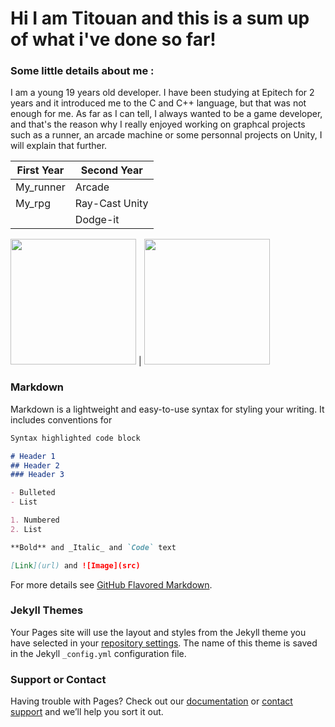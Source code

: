 # Hi I am Titouan and this is a sum up of what i've done so far!

### Some little details about me :
I am a young 19 years old developer. I have been studying at Epitech for 2 years and it introduced me to the C and C++ language, but that was not enough for me.
As far as I can tell, I always wanted to be a game developer, and that's the reason why I really enjoyed working on graphcal projects such as a runner, an arcade machine or some personnal projects on Unity, I will explain that further.

First Year | Second Year
------------ | -------------
My_runner | Arcade
My_rpg | Ray-Cast Unity
       | Dodge-it

<img src="https://bailly-titouan.github.io/titouan.github.io/Images/my_runner_1.png" height="201"> | <img src="https://bailly-titouan.github.io/titouan.github.io/Images/my_runner_2.png" height="201">

### Markdown

Markdown is a lightweight and easy-to-use syntax for styling your writing. It includes conventions for

```markdown
Syntax highlighted code block

# Header 1
## Header 2
### Header 3

- Bulleted
- List

1. Numbered
2. List

**Bold** and _Italic_ and `Code` text

[Link](url) and ![Image](src)
```

For more details see [GitHub Flavored Markdown](https://guides.github.com/features/mastering-markdown/).

### Jekyll Themes

Your Pages site will use the layout and styles from the Jekyll theme you have selected in your [repository settings](https://github.com/Bailly-titouan/titouan.github.io/settings/pages). The name of this theme is saved in the Jekyll `_config.yml` configuration file.

### Support or Contact

Having trouble with Pages? Check out our [documentation](https://docs.github.com/categories/github-pages-basics/) or [contact support](https://support.github.com/contact) and we’ll help you sort it out.
